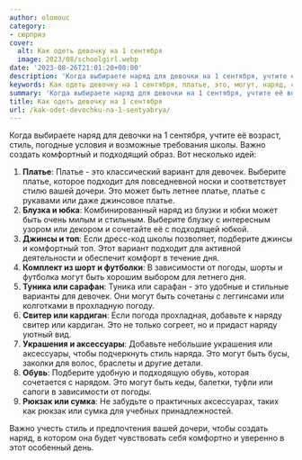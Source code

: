 ```yaml
---
author: olomouc
category:
- сюрприз
cover:
  alt: Как одеть девочку на 1 сентября
  image: 2023/08/schoolgirl.webp
date: '2023-08-26T21:01:20+00:00'
description: 'Когда выбираете наряд для девочки на 1 сентября, учтите её возраст, стиль, погодные условия и возможные требования школы. Важно создать комфортный и...'
keywords: Как одеть девочку на 1 сентября, платье, это, могут, наряд, стиль, школы, важно, создать, комфортный, вариант, девочек, выберите, подходит, вашей, дочери
summary: 'Когда выбираете наряд для девочки на 1 сентября, учтите её возраст, стиль, погодные условия и возможные требования школы. Важно создать комфортный и...'
title: Как одеть девочку на 1 сентября
url: /kak-odet-devochku-na-1-sentyabrya/
---
```


Когда выбираете наряд для девочки на 1 сентября, учтите её возраст, стиль, погодные условия и возможные требования школы. Важно создать комфортный и подходящий образ. Вот несколько идей:

1. **Платье**: Платье \- это классический вариант для девочек. Выберите платье, которое подходит для повседневной носки и соответствует стилю вашей дочери. Это может быть летнее платье, платье с рукавами или даже джинсовое платье.
1. **Блузка и юбка**: Комбинированный наряд из блузки и юбки может быть очень милым и стильным. Выберите блузку с интересным узором или декором и сочетайте её с подходящей юбкой.
1. **Джинсы и топ**: Если дресс-код школы позволяет, подберите джинсы и комфортный топ. Этот вариант подходит для активной деятельности и обеспечит комфорт в течение дня.
1. **Комплект из шорт и футболки**: В зависимости от погоды, шорты и футболка могут быть хорошим выбором для летнего дня.
1. **Туника или сарафан**: Туника или сарафан \- это удобные и стильные варианты для девочек. Они могут быть сочетаны с леггинсами или колготками в прохладную погоду.
1. **Свитер или кардиган**: Если погода прохладная, добавьте к наряду свитер или кардиган. Это не только согреет, но и придаст наряду уютный вид.
1. **Украшения и аксессуары**: Добавьте небольшие украшения или аксессуары, чтобы подчеркнуть стиль наряда. Это могут быть бусы, заколки для волос, браслеты и другие детали.
1. **Обувь**: Подберите удобную и подходящую обувь, которая сочетается с нарядом. Это могут быть кеды, балетки, туфли или сапоги в зависимости от погоды.
1. **Рюкзак или сумка**: Не забудьте о практичных аксессуарах, таких как рюкзак или сумка для учебных принадлежностей.

Важно учесть стиль и предпочтения вашей дочери, чтобы создать наряд, в котором она будет чувствовать себя комфортно и уверенно в этот особенный день.